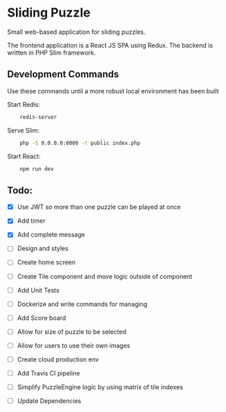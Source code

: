 # Sliding Puzzle 

Small web-based application for sliding puzzles.

The frontend application is a React JS SPA using Redux. The backend is written in PHP Slim framework. 

## Development Commands

Use these commands until a more robust local environment has been built

Start Redis:
```bash
    redis-server
```

Serve Slim:
```bash
    php -S 0.0.0.0:8080 -t public index.php
```

Start React:
```bash
    npm run dev
```

## Todo:

- [x] Use JWT so more than one puzzle can be played at once
- [x] Add timer
- [x] Add complete message
- [ ] Design and styles
- [ ] Create home screen
- [ ] Create Tile component and move logic outside of component
- [ ] Add Unit Tests
- [ ] Dockerize and write commands for managing
- [ ] Add Score board
- [ ] Allow for size of puzzle to be selected
- [ ] Allow for users to use their own images
- [ ] Create cloud production env
- [ ] Add Travis CI pipeline
- [ ] Simplify PuzzleEngine logic by using matrix of tile indexes
- [ ] Update Dependencies 

